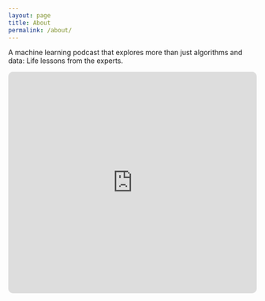 ```yaml
---
layout: page
title: About
permalink: /about/
---
```


A machine learning podcast that explores more than just algorithms and data: Life lessons from the experts.

<iframe id="embedPlayer" src="https://embed.podcasts.apple.com/us/podcast/learning-from-machine-learning/id1663925230?itsct=podcast_box_player&amp;itscg=30200&amp;ls=1&amp;theme=auto" height="450px" frameborder="0" sandbox="allow-forms allow-popups allow-same-origin allow-scripts allow-top-navigation-by-user-activation" allow="autoplay *; encrypted-media *; clipboard-write" style="width: 100%; max-width: 660px; overflow: hidden; border-radius: 10px; transform: translateZ(0px); animation: 2s ease 0s 6 normal none running loading-indicator; background-color: rgb(228, 228, 228);"></iframe>
